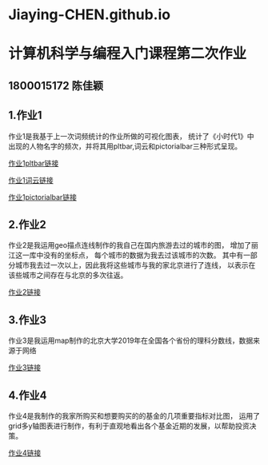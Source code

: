 # Jiaying-CHEN.github.io
# 计算机科学与编程入门课程第二次作业
## 1800015172 陈佳颖
## 1.作业1
作业1是我基于上一次词频统计的作业所做的可视化图表，
统计了《小时代1》中出现的人物名字的频次，并将其用pltbar,词云和pictorialbar三种形式呈现。

[作业1pltbar链接](http://Jiaying-CHEN.github.io/小时代人名统计.png)

[作业1词云链接](https://jiaying-chen.github.io/wordcloud_diamond.html)

[作业1pictorialbar链接](https://jiaying-chen.github.io/pictorialbar_base.html)


## 2.作业2
作业2是我运用geo描点连线制作的我自己在国内旅游去过的城市的图，
增加了丽江这一库中没有的坐标点，
每个城市的数据为我去过该城市的次数。
其中有一部分城市我去过一次以上，因此我将这些城市与我的家北京进行了连线，
以表示在该些城市之间存在与北京的多次往返。

[作业2链接](https://jiaying-chen.github.io/geo_%E6%97%85%E6%B8%B8%E7%BA%BF%E8%B7%AF%E5%9B%BE.html)

## 3.作业3
作业3是我运用map制作的北京大学2019年在全国各个省份的理科分数线，数据来源于网络

[作业3链接](https://jiaying-chen.github.io/2019%E5%B9%B4%E5%8C%97%E4%BA%AC%E5%A4%A7%E5%AD%A6%E9%AB%98%E8%80%83%E5%BD%95%E5%8F%96%E5%88%86%E6%95%B0%E7%BA%BF_map.html)

## 4.作业4
作业4是我制作的我家所购买和想要购买的的基金的几项重要指标对比图，
运用了grid多y轴图表进行制作，有利于直观地看出各个基金近期的发展，以帮助投资决策。

[作业4链接](https://jiaying-chen.github.io/grid_multi_yaxis_%E5%9F%BA%E9%87%91.html)
